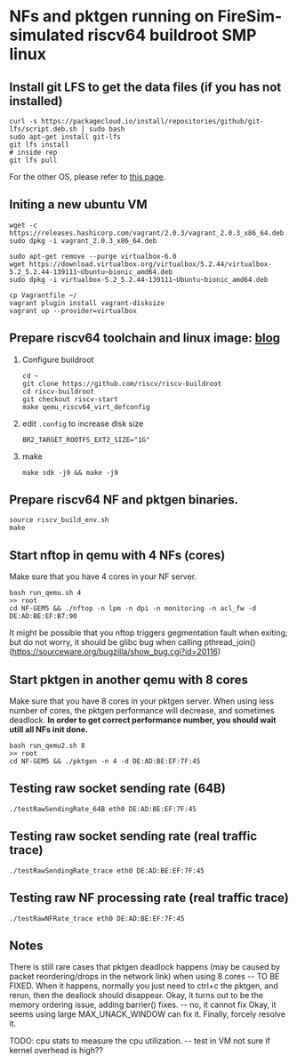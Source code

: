 # NFs and pktgen running on FireSim-simulated riscv64 buildroot SMP linux

## Install git LFS to get the data files (if you has not installed)
```
curl -s https://packagecloud.io/install/repositories/github/git-lfs/script.deb.sh | sudo bash
sudo apt-get install git-lfs
git lfs install
# inside rep
git lfs pull
```
For the other OS, please refer to [this page](https://github.com/git-lfs/git-lfs/wiki/Installation). 


## Initing a new ubuntu VM
```
wget -c https://releases.hashicorp.com/vagrant/2.0.3/vagrant_2.0.3_x86_64.deb
sudo dpkg -i vagrant_2.0.3_x86_64.deb

sudo apt-get remove --purge virtualbox-6.0
wget https://download.virtualbox.org/virtualbox/5.2.44/virtualbox-5.2_5.2.44-139111~Ubuntu~bionic_amd64.deb
sudo dpkg -i virtualbox-5.2_5.2.44-139111~Ubuntu~bionic_amd64.deb

cp Vagrantfile ~/
vagrant plugin install vagrant-disksize
vagrant up --provider=virtualbox
```

## Prepare riscv64 toolchain and linux image: [blog](https://www.embecosm.com/2018/09/19/adding-risc-v-64-bit-support-to-buildroot/.)
1.  Configure buildroot
    ```
    cd ~
    git clone https://github.com/riscv/riscv-buildroot
    cd riscv-buildroot
    git checkout riscv-start
    make qemu_riscv64_virt_defconfig
    ```

2. edit `.config` to increase disk size
    ```
    BR2_TARGET_ROOTFS_EXT2_SIZE="1G"
    ```

3. make 
    ```
    make sdk -j9 && make -j9
    ```

## Prepare riscv64 NF and pktgen binaries. 
```
source riscv_build_env.sh
make
```

## Start nftop in qemu with 4 NFs (cores)
Make sure that you have 4 cores in your NF server. 
```
bash run_qemu.sh 4
>> root
cd NF-GEM5 && ./nftop -n lpm -n dpi -n monitoring -n acl_fw -d DE:AD:BE:EF:B7:90
```
It might be possible that you nftop triggers gegmentation fault when exiting; but do not worry, it should be glibc bug when calling pthread_join() (https://sourceware.org/bugzilla/show_bug.cgi?id=20116)

## Start pktgen in another qemu with 8 cores
Make sure that you have 8 cores in your pktgen server. When using less number of cores, the pktgen performance will decrease, and sometimes deadlock. 
**In order to get correct performance number, you should wait utill all NFs init done.**
```
bash run_qemu2.sh 8
>> root
cd NF-GEM5 && ./pktgen -n 4 -d DE:AD:BE:EF:7F:45
```


## Testing raw socket sending rate (64B)
```
./testRawSendingRate_64B eth0 DE:AD:BE:EF:7F:45
```

## Testing raw socket sending rate (real traffic trace)
```
./testRawSendingRate_trace eth0 DE:AD:BE:EF:7F:45
```

## Testing raw NF processing rate (real traffic trace)
```
./testRawNFRate_trace eth0 DE:AD:BE:EF:7F:45
```

## Notes
There is still rare cases that pktgen deadlock happens (may be caused by packet reordering/drops in the network link) when using 8 cores -- TO BE FIXED. 
When it happens, normally you just need to ctrl+c the pktgen, and rerun, then the deallock should disappear. 
Okay, it turns out to be the memory ordering issue, adding barrier() fixes. -- no, it cannot fix
Okay, it seems using large MAX_UNACK_WINDOW can fix it. 
Finally, forcely resolve it. 

TODO: 
cpu stats to measure the cpu utilization. -- test in VM
    not sure if kernel overhead is high?? 
